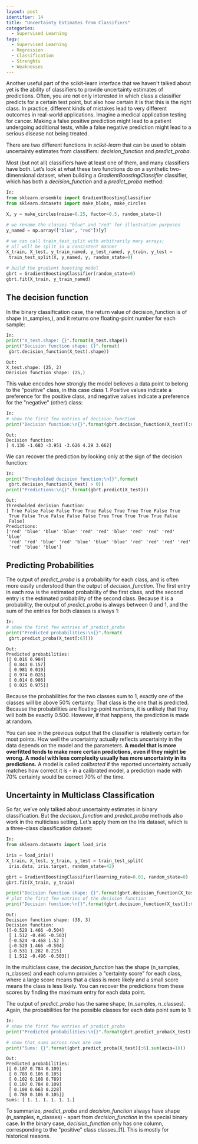 ```yaml
---
layout: post
identifier: 14
title: "Uncertainty Estimates from Classifiers"
categories:
  - Supervised Learning
tags:
  - Supervised Learning
  - Regression
  - Classification
  - Strenghts
  - Weaknesses
---
```


Another useful part of the scikit-learn interface that we haven't talked about yet is the ability of classifiers to provide uncertainty estimates of predictions. Often, you are not only interested in which class a classifier predicts for a certain test point, but also how certain it is that this is the right class. In practice, different kinds of mistakes lead to very different outcomes in real-world applications. Imagine a medical application testing for cancer. Making a false positive prediction might lead to a patient undergoing additional tests, while a false negative prediction might lead to a serious disease not being treated.

There are two different functions in *scikit-learn* that can be used to obtain uncertainty estimates from classifiers: *decision_function* and *predict_proba*.

Most (but not all) classifiers have at least one of them, and many classifiers have both. Let’s look at what these two functions do on a synthetic two-dimensional dataset, when building a *GradientBoostingClassifier* classifier, which has both a *decision_function* and a *predict_proba* method:

```python   
In:
from sklearn.ensemble import GradientBoostingClassifier
from sklearn.datasets import make_blobs, make_circles

X, y = make_circles(noise=0.25, factor=0.5, random_state=1)

# we rename the classes "blue" and "red" for illustration purposes
y_named = np.array(["blue", "red"])[y]

# we can call train_test_split with arbitrarily many arrays;
# all will be split in a consistent manner
X_train, X_test, y_train_named, y_test_named, y_train, y_test =
 train_test_split(X, y_named, y, random_state=0)

# build the gradient boosting model
gbrt = GradientBoostingClassifier(random_state=0)
gbrt.fit(X_train, y_train_named)
``` 

## The decision function

In the binary classification case, the return value of decision_function is of shape (n_samples,), and it returns one floating-point number for each sample:

```python   
In:
print("X_test.shape: {}".format(X_test.shape))
print("Decision function shape: {}".format(
 gbrt.decision_function(X_test).shape))
```

```text
Out:
X_test.shape: (25, 2)
Decision function shape: (25,)
```

This value encodes how strongly the model believes a data point to belong to the "positive" class, in this case class 1. Positive values indicate a preference for the positive class, and negative values indicate a preference for the "negative" (other) class:

```python   
In:
# show the first few entries of decision_function
print("Decision function:\n{}".format(gbrt.decision_function(X_test)[:6]))
```

```text
Out:
Decision function:
[ 4.136 -1.683 -3.951 -3.626 4.29 3.662]
```

We can recover the prediction by looking only at the sign of the decision function:

```python   
In:
print("Thresholded decision function:\n{}".format(
 gbrt.decision_function(X_test) > 0))
print("Predictions:\n{}".format(gbrt.predict(X_test)))
```

```text
Out:
Thresholded decision function:
[ True False False False True True False True True True False True
 True False True False False False True True True True True False
 False]
Predictions:
['red' 'blue' 'blue' 'blue' 'red' 'red' 'blue' 'red' 'red' 'red' 'blue'
 'red' 'red' 'blue' 'red' 'blue' 'blue' 'blue' 'red' 'red' 'red' 'red'
 'red' 'blue' 'blue']
```

## Predicting Probabilities

The output of *predict_proba* is a probability for each class, and is often more easily understood than the output of *decision_function*. The first entry in each row is the estimated probability of the first class, and the second entry is the estimated probability of the second class. Because it is a probability, the output of *predict_proba* is always between 0 and 1, and the sum of the entries for both classes is always 1:

```python   
In:
# show the first few entries of predict_proba
print("Predicted probabilities:\n{}".format(
 gbrt.predict_proba(X_test[:6])))
```

```text
Out:
Predicted probabilities:
[[ 0.016 0.984]
 [ 0.843 0.157]
 [ 0.981 0.019]
 [ 0.974 0.026]
 [ 0.014 0.986]
 [ 0.025 0.975]]
```

Because the probabilities for the two classes sum to 1, exactly one of the classes will be above 50% certainty. That class is the one that is predicted. Because the probabilities are floating-point numbers, it is unlikely that they will both be exactly 0.500. However, if that happens, the prediction is made at random.

You can see in the previous output that the classifier is relatively certain for most points. How well the uncertainty actually reflects uncertainty in the data depends on the model and the parameters. **A model that is more overfitted tends to make more certain predictions, even if they might be wrong.** **A model with less complexity usually has more uncertainty in its predictions.** A model is called *calibrated* if the reported uncertainty actually matches how correct it is - in a calibrated model, a prediction made with 70% certainty would be correct 70% of the time.

## Uncertainty in Multiclass Classification

So far, we’ve only talked about uncertainty estimates in binary classification. But the *decision_function* and *predict_proba* methods also work in the multiclass setting. Let’s apply them on the Iris dataset, which is a three-class classification dataset:

```python   
In:
from sklearn.datasets import load_iris

iris = load_iris()
X_train, X_test, y_train, y_test = train_test_split(
 iris.data, iris.target, random_state=42)

gbrt = GradientBoostingClassifier(learning_rate=0.01, random_state=0)
gbrt.fit(X_train, y_train)

print("Decision function shape: {}".format(gbrt.decision_function(X_test).shape))
# plot the first few entries of the decision function
print("Decision function:\n{}".format(gbrt.decision_function(X_test)[:6, :]))
```

```text
Out:
Decision function shape: (38, 3)
Decision function:
[[-0.529 1.466 -0.504]
 [ 1.512 -0.496 -0.503]
 [-0.524 -0.468 1.52 ]
 [-0.529 1.466 -0.504]
 [-0.531 1.282 0.215]
 [ 1.512 -0.496 -0.503]]
```

In the multiclass case, the *decision_function* has the shape (n_samples, n_classes) and each column provides a "certainty score" for each class, where a large score means that a class is more likely and a small score means the class is less likely. You can recover the predictions from these scores by finding the maximum entry for each data point.

The output of *predict_proba* has the same shape, (n_samples, n_classes). Again, the probabilities for the possible classes for each data point sum to 1:

```python   
In:
# show the first few entries of predict_proba
print("Predicted probabilities:\n{}".format(gbrt.predict_proba(X_test)[:6]))

# show that sums across rows are one
print("Sums: {}".format(gbrt.predict_proba(X_test)[:6].sum(axis=1)))
```

```text
Out:
Predicted probabilities:
[[ 0.107 0.784 0.109]
 [ 0.789 0.106 0.105]
 [ 0.102 0.108 0.789]
 [ 0.107 0.784 0.109]
 [ 0.108 0.663 0.228]
 [ 0.789 0.106 0.105]]
Sums: [ 1. 1. 1. 1. 1. 1.]
```

To summarize, *predict_proba* and *decision_function* always have shape (n_samples, n_classes) - apart from *decision_function* in the special binary case. In the binary case, *decision_function* only has one column, corresponding to the "positive" class classes_[1]. This is mostly for historical reasons.